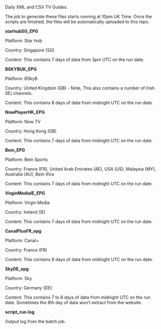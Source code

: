 Daily XML and CSV TV Guides. 

The job to generate these files starts running at 10pm UK Time. Once the scripts are finished, the files will be automatically uploaded to this repo.

**starhubSG_EPG**

Platform: Star Hub

Country: Singapore (SG)

Content: This contains 7 days of data from 3pm UTC on the run date.

**BSKYBUK_EPG**

Platform: BSkyB

Country: United Kingdom (GB) - Note, This also contains a number of Irish (IE) channels.

Content: This contains 8 days of data from midnight UTC on the run date.

**NowPlayerHK_EPG**

Platform: Now TV

Country: Hong Kong (GB)

Content: This contains 7 days of data from midnight UTC on the run date.

**Bein_EPG**

Platform: Bein Sports

Country: France (FR), United Arab Emirates (AE), USA (US), Malaysia (MY), Australia (AU), Bein Xtra

Content: This contains 7 days of data from midnight UTC on the run date.

**VirginMediaIE_EPG**

Platform: Virgin Media

Country: Ireland (IE)

Content: This contains 7 days of data from midnight UTC on the run date.

**CanalPlusFR_epg**

Platform: Canal+

Country: France (FR)

Content: This contains 8 days of data from midnight UTC on the run date.

**SkyDE_epg**

Platform: Sky

Country: Germany (DE)

Content: This contains 7 to 8 days of data from midnight UTC on the run date. Sometimes the 8th day of data won't extract from the website.


**script_run.log**

Output log from the batch job.
